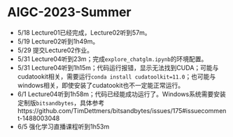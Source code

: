 # AIGC-2023-Summer
- 5/18 Lecture01已经完成，Lecture02听到57m。
- 5/19 Lecture02听到1h49m。
- 5/29 提交Lecture02作业。
- 5/31 Lecture04听到23m；完成`explore_chatglm.ipynb`的环境配置。
- 5/31 Lecture04听到1h15m；代码运行报错，显示无法找到CUDA；可能与cudatookit相关，需要运行`conda install cudatoolkit=11.0`；也可能与windows相关，即使安装了cudatookit也不一定能正常运行。
- 6/1 Lecture04听到1h58m；代码已经能成功运行了。Windows系统需要安装定制版`bitsandbytes`，具体参考https://github.com/TimDettmers/bitsandbytes/issues/175#issuecomment-1488003048
- 6/5 强化学习直播课程听到1h53m

